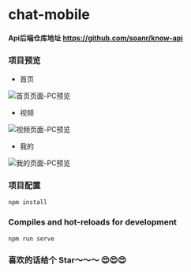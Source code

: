 # chat-mobile

#### Api后端仓库地址 https://github.com/soanr/know-api

### 项目预览

- 首页

![首页页面-PC预览](https://gaoyuanming-photo.oss-cn-beijing.aliyuncs.com/know/1.png)

- 视频

![视频页面-PC预览](https://gaoyuanming-photo.oss-cn-beijing.aliyuncs.com/know/2.png)

- 我的

![我的页面-PC预览](https://gaoyuanming-photo.oss-cn-beijing.aliyuncs.com/know/3.png)

### 项目配置

```
npm install
```

### Compiles and hot-reloads for development

```
npm run serve
```

### 喜欢的话给个 Star～～～ 😍😍😍
